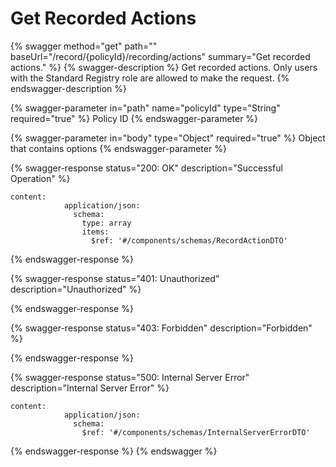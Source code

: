 # Get Recorded Actions

{% swagger method="get" path="" baseUrl="/record/{policyId}/recording/actions" summary="Get recorded actions." %}
{% swagger-description %}
Get recorded actions. Only users with the Standard Registry role are allowed to make the request.
{% endswagger-description %}

{% swagger-parameter in="path" name="policyId" type="String" required="true" %}
Policy ID
{% endswagger-parameter %}

{% swagger-parameter in="body" type="Object" required="true" %}
Object that contains options
{% endswagger-parameter %}

{% swagger-response status="200: OK" description="Successful Operation" %}
```
content:
            application/json:
              schema:
                type: array
                items:
                  $ref: '#/components/schemas/RecordActionDTO'
```
{% endswagger-response %}

{% swagger-response status="401: Unauthorized" description="Unauthorized" %}

{% endswagger-response %}

{% swagger-response status="403: Forbidden" description="Forbidden" %}

{% endswagger-response %}

{% swagger-response status="500: Internal Server Error" description="Internal Server Error" %}
```
content:
            application/json:
              schema:
                $ref: '#/components/schemas/InternalServerErrorDTO'
```
{% endswagger-response %}
{% endswagger %}
